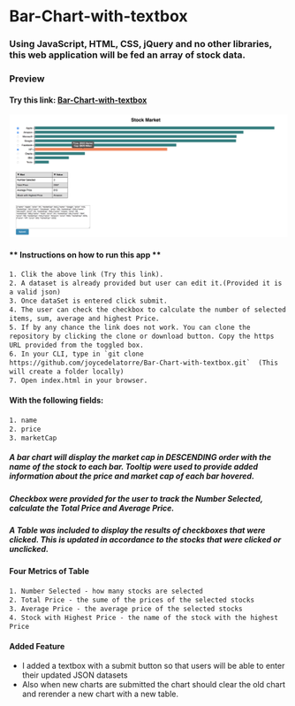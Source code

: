 # Bar-Chart-with-textbox

### Using JavaScript, HTML, CSS, jQuery and no other libraries, this web application will be fed an array of stock data. 

### Preview

#### Try this link: [Bar-Chart-with-textbox](https://joycedelatorre.github.io/Bar-Chart-with-textbox/)

![preview](https://github.com/joycedelatorre/Bar-Chart-with-textbox/blob/master/images/preview.png "preview")

#### ** Instructions on how to run this app **
	1. Clik the above link (Try this link).
	2. A dataset is already provided but user can edit it.(Provided it is a valid json)
	3. Once dataSet is entered click submit.
	4. The user can check the checkbox to calculate the number of selected items, sum, average and highest Price.
	5. If by any chance the link does not work. You can clone the repository by clicking the clone or download button. Copy the https URL provided from the toggled box.
	6. In your CLI, type in `git clone https://github.com/joycedelatorre/Bar-Chart-with-textbox.git`  (This will create a folder locally)
	7. Open index.html in your browser. 

#### **With the following fields:**
	1. name
	2. price
	3. marketCap

##### A **bar chart** will display the market cap in **DESCENDING** order with the name of the stock to each bar. Tooltip were used to provide added information about the price and market cap of each bar hovered.

##### **Checkbox** were provided for the user to track the **Number Selected**, calculate the **Total Price and Average Price**.

##### A **Table** was included to display the results of checkboxes that were clicked. This is updated in accordance to the stocks that were clicked or unclicked.

#### **Four Metrics of Table**
	1. Number Selected - how many stocks are selected
	2. Total Price - the sume of the prices of the selected stocks
	3. Average Price - the average price of the selected stocks
	4. Stock with Highest Price - the name of the stock with the highest Price

#### **Added Feature**
* I added a textbox with a submit button so that users will be able to enter their updated JSON datasets 
* Also when new charts are submitted the chart should clear the old chart and rerender a new chart with a new table.

